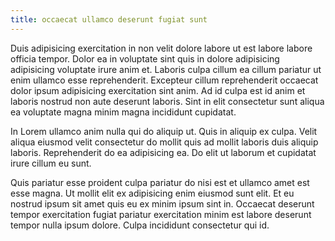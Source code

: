 ```yaml
---
title: occaecat ullamco deserunt fugiat sunt
---
```


Duis adipisicing exercitation in non velit dolore labore ut est labore labore officia tempor. Dolor ea in voluptate sint quis in dolore adipisicing adipisicing voluptate irure anim et. Laboris culpa cillum ea cillum pariatur ut enim ullamco esse reprehenderit. Excepteur cillum reprehenderit occaecat dolor ipsum adipisicing exercitation sint anim. Ad id culpa est id anim et laboris nostrud non aute deserunt laboris. Sint in elit consectetur sunt aliqua ea voluptate magna minim magna incididunt cupidatat.

In Lorem ullamco anim nulla qui do aliquip ut. Quis in aliquip ex culpa. Velit aliqua eiusmod velit consectetur do mollit quis ad mollit laboris duis aliquip laboris. Reprehenderit do ea adipisicing ea. Do elit ut laborum et cupidatat irure cillum eu sunt.

Quis pariatur esse proident culpa pariatur do nisi est et ullamco amet est esse magna. Ut mollit elit ex adipisicing enim eiusmod sunt elit. Et eu nostrud ipsum sit amet quis eu ex minim ipsum sint in. Occaecat deserunt tempor exercitation fugiat pariatur exercitation minim est labore deserunt tempor nulla ipsum dolore. Culpa incididunt consectetur qui id.